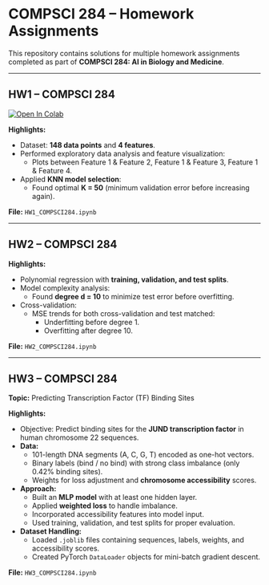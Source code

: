 # COMPSCI 284 – Homework Assignments

This repository contains solutions for multiple homework assignments completed as part of **COMPSCI 284: AI in Biology and Medicine**.

---

## HW1 – COMPSCI 284
[![Open In Colab](https://colab.research.google.com/github/Eeshababar/AI-in-Biology-and-Medicine/blob/main/HW1_COMPSCI284.ipynb)](https://colab.research.google.com/github/Eeshababar/AI-in-Biology-and-Medicine/blob/main/HW1_COMPSCI284.ipynb)

**Highlights:**
- Dataset: **148 data points** and **4 features**.
- Performed exploratory data analysis and feature visualization:
  - Plots between Feature 1 & Feature 2, Feature 1 & Feature 3, Feature 1 & Feature 4.
- Applied **KNN model selection**:
  - Found optimal **K = 50** (minimum validation error before increasing again).

**File:** `HW1_COMPSCI284.ipynb`

---

## HW2 – COMPSCI 284
**Highlights:**
- Polynomial regression with **training, validation, and test splits**.
- Model complexity analysis:
  - Found **degree d = 10** to minimize test error before overfitting.
- Cross-validation:
  - MSE trends for both cross-validation and test matched:
    - Underfitting before degree 1.
    - Overfitting after degree 10.

**File:** `HW2_COMPSCI284.ipynb`

---

## HW3 – COMPSCI 284  
**Topic:** Predicting Transcription Factor (TF) Binding Sites  

**Highlights:**
- Objective: Predict binding sites for the **JUND transcription factor** in human chromosome 22 sequences.
- **Data:**
  - 101-length DNA segments (A, C, G, T) encoded as one-hot vectors.
  - Binary labels (bind / no bind) with strong class imbalance (only 0.42% binding sites).
  - Weights for loss adjustment and **chromosome accessibility** scores.
- **Approach:**
  - Built an **MLP model** with at least one hidden layer.
  - Applied **weighted loss** to handle imbalance.
  - Incorporated accessibility features into model input.
  - Used training, validation, and test splits for proper evaluation.
- **Dataset Handling:**
  - Loaded `.joblib` files containing sequences, labels, weights, and accessibility scores.
  - Created PyTorch `DataLoader` objects for mini-batch gradient descent.

**File:** `HW3_COMPSCI284.ipynb`

